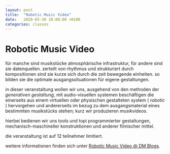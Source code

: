 ```yaml
---
layout: post
title:  "Robotic Music Video"
date:   2020-03-30 10:00:00 +0100
categories: classes
---
```


# Robotic Music Video


für manche sind musikstücke atmosphärische infrastruktur, für andere sind sie datenquellen. zerteilt von rhythmus und strukturiert durch kompositionen sind sie kurze sich durch die zeit bewegende einheiten. so bilden sie die optimale ausgangssituationen für eigene gestaltungen.

in dieser veranstaltung wollen wir uns, ausgehend von den methoden der *generativen gestaltung*, mit audio-visuellen systemen beschäftigen die einerseits aus einem virtuellen oder physischen gestalteten system ( *robotic* ) hervorgehen und andererseits im bezug zu dem ausgangsmaterial eines bestimmten musikstücks stehen; kurz wir produzieren *musikvideos*.

hierbei bedienen wir uns tools und topi programmierter gestaltungen, mechanisch-maschineller konstruktionen und anderer filmischer mittel.

die veranstaltung ist auf 12 teilnehmer limitiert.

weitere informationen finden sich unter [Robotic Music Video @ DM Blogs][1].

 [1]: http://dm-hb.de/rmv



